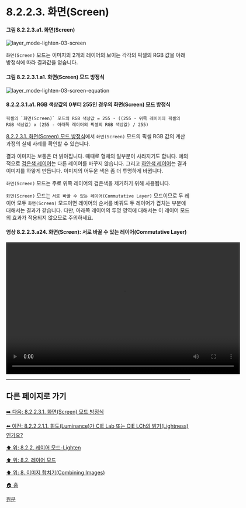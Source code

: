 # 8.2.2.3. 화면(Screen)
#### 그림 8.2.2.3.a1. 화면(Screen)
![layer_mode-lighten-03-screen](https://github.com/wonder13662/gimp/assets/15767104/2eb78d94-6380-4697-8aa3-7c460c8333ff)

`화면(Screen)` 모드는 이미지의 2개의 레이어의 보이는 각각의 픽셀의 RGB 값을 아래 방정식에 따라 결과값을 얻습니다. 

#### 그림 8.2.2.3.1.a1. 화면(Screen) 모드 방정식
![layer_mode-lighten-03-screen-equation](https://github.com/wonder13662/gimp/assets/15767104/981c61cb-c9c4-4f8c-9215-9d87c82f9778)

#### 8.2.2.3.1.a1. RGB 색상값의 0부터 255인 경우의 화면(Screen) 모드 방정식
```
픽셀의 `화면(Screen)` 모드의 RGB 색상값 = 255 - ((255 - 위쪽 레이어의 픽셀의 RGB 색상값) x (255 - 아래쪽 레이어의 픽셀의 RGB 색상값) / 255)
```

[8.2.2.3.1. 화면(Screen) 모드 방정식](./08-02-02-03-01-equation.md)에서 `화면(Screen)` 모드의 픽셀 RGB 값의 계산 과정의 실제 사례를 확인할 수 있습니다.

결과 이미지는 보통은 더 밝아집니다. 때때로 형체의 일부분이 사라지기도 합니다. 예외적으로 [검은색 레이어](./08-02-02-03-01-equation.md#08-02-02-03-01-s3)는 다른 레이어를 바꾸지 않습니다. 그리고 [하얀색 레이어](./08-02-02-03-01-equation.md#08-02-02-03-01-s4)는 결과 이미지를 하얗게 만듭니다. 이미지의 어두운 색은 좀 더 투명하게 바뀝니다.

`화면(Screen)` 모드는 주로 위쪽 레이어의 검은색을 제거하기 위해 사용됩니다.

`화면(Screen)` 모드는 `서로 바꿀 수 있는 레이어(Commutative Layer)` 모드이므로 두 레이어 모두 `화면(Screen)` 모드이면 레이어의 순서를 바꿔도 두 레이어가 겹치는 부분에 대해서는 결과가 같습니다. 다만, 아래쪽 레이어의 투명 영역에 대해서는 이 레이어 모드의 효과가 적용되지 않으므로 주의하세요.

#### 영상 8.2.2.3.a24. 화면(Screen): 서로 바꿀 수 있는 레이어(Commutative Layer)
<video controls="controls" width="640" height="360" src="https://github.com/wonder13662/gimp/assets/15767104/5abc2173-d9c6-4abe-9947-a0541133cd4e"></video>

***

## 다른 페이지로 가기

[➡️ 다음: 8.2.2.3.1. 화면(Screen) 모드 방정식](./08-02-02-03-01-equation.md)

[⬅️ 이전: 8.2.2.2.1.1. 휘도(Luminance)가 CIE Lab 또는 CIE LCh의 밝기(Lightness) 인가요?](./08-02-02-02-01-01-lch_lightness.md)

[⬆️ 위: 8.2.2. 레이어 모드-Lighten](./08-02-02-00-lighten-layer-mode.md)

[⬆️ 위: 8.2. 레이어 모드](./08-02-00-layer-modes.md)

[⬆️ 위: 8. 이미지 합치기(Combining Images)](./08-00-combining-images.md)

[🏠 홈](./00-home.md)

[원문](https://docs.gimp.org/2.10/ko/layer-mode-group-lighten.html#layer-mode-screen)
